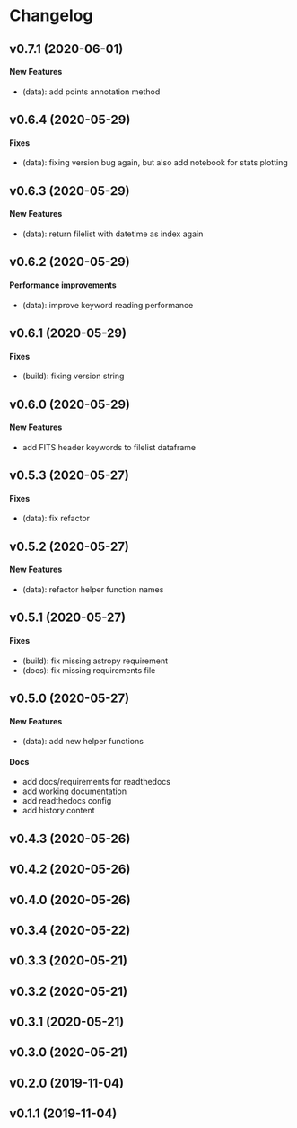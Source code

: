 # Changelog

## v0.7.1 (2020-06-01)

#### New Features

* (data): add points annotation method

## v0.6.4 (2020-05-29)

#### Fixes

* (data): fixing version bug again, but also add notebook for stats plotting

## v0.6.3 (2020-05-29)

#### New Features

* (data): return filelist with datetime as index again

## v0.6.2 (2020-05-29)

#### Performance improvements

* (data): improve keyword reading performance

## v0.6.1 (2020-05-29)

#### Fixes

* (build): fixing version string

## v0.6.0 (2020-05-29)

#### New Features

* add FITS header keywords to filelist dataframe

## v0.5.3 (2020-05-27)

#### Fixes

* (data): fix refactor

## v0.5.2 (2020-05-27)

#### New Features

* (data): refactor helper function names

## v0.5.1 (2020-05-27)

#### Fixes

* (build): fix missing astropy requirement
* (docs): fix missing requirements file

## v0.5.0 (2020-05-27)

#### New Features

* (data): add new helper functions
#### Docs

* add docs/requirements for readthedocs
* add working documentation
* add readthedocs config
* add history content

## v0.4.3 (2020-05-26)


## v0.4.2 (2020-05-26)


## v0.4.0 (2020-05-26)


## v0.3.4 (2020-05-22)


## v0.3.3 (2020-05-21)


## v0.3.2 (2020-05-21)


## v0.3.1 (2020-05-21)


## v0.3.0 (2020-05-21)


## v0.2.0 (2019-11-04)


## v0.1.1 (2019-11-04)

